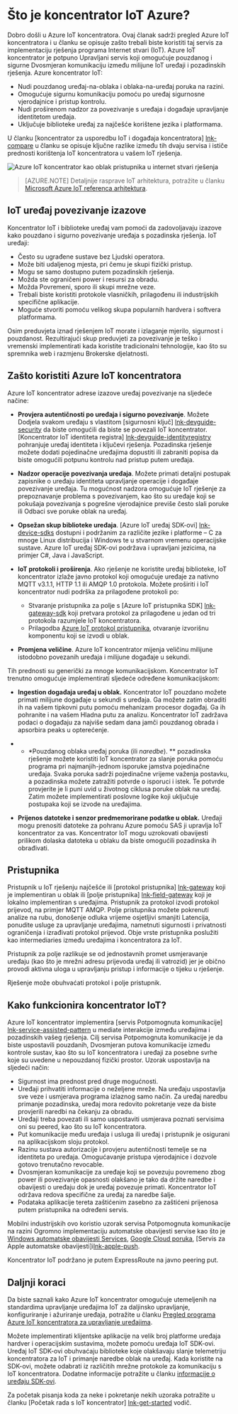 <properties
 pageTitle="Pregled Azure IoT koncentrator | Microsoft Azure"
 description="Pregled servisa Azure IoT koncentrator: što je iot koncentrator, povezivanje s uređaja, a zatim internet stvari komunikacijskom i uzorak servisa Potpomognuta komunikacije"
 services="iot-hub"
 documentationCenter=""
 authors="dominicbetts"
 manager="timlt"
 editor=""/>

<tags
 ms.service="iot-hub"
 ms.devlang="na"
 ms.topic="get-started-article"
 ms.tgt_pltfrm="na"
 ms.workload="na"
 ms.date="08/25/2016"
 ms.author="dobett"/>

# <a name="what-is-azure-iot-hub"></a>Što je koncentrator IoT Azure?

Dobro došli u Azure IoT koncentratora. Ovaj članak sadrži pregled Azure IoT koncentratora i u članku se opisuje zašto trebali biste koristiti taj servis za implementaciju rješenja programa Internet stvari (IoT). Azure IoT koncentrator je potpuno Upravljani servis koji omogućuje pouzdanog i sigurne Dvosmjeran komunikaciju između milijune IoT uređaji i pozadinskih rješenja. Azure koncentrator IoT:

- Nudi pouzdanog uređaj-na-oblaka i oblaka-na-uređaj poruka na razini.
- Omogućuje sigurnu komunikaciju pomoću po uređaj sigurnosne vjerodajnice i pristup kontrolu.
- Nudi proširenom nadzor za povezivanje s uređaja i događaje upravljanje identitetom uređaja.
- Uključuje biblioteke uređaj za najčešće korištene jezika i platformama.

U članku [koncentrator za usporedbu IoT i događaja koncentratora] [ lnk-compare] u članku se opisuje ključne razlike između tih dvaju servisa i ističe prednosti korištenja IoT koncentratora u vašem IoT rješenja.

![Azure IoT koncentrator kao oblak pristupnika u internet stvari rješenja][img-architecture]

> [AZURE.NOTE] Detaljnije rasprave IoT arhitektura, potražite u članku [Microsoft Azure IoT referenca arhitektura][lnk-refarch].

## <a name="iot-device-connectivity-challenges"></a>IoT uređaj povezivanje izazove

Koncentrator IoT i biblioteke uređaj vam pomoći da zadovoljavaju izazove kako pouzdano i sigurno povezivanje uređaja s pozadinska rješenja. IoT uređaji:

- Često su ugrađene sustave bez Ljudski operatora.
- Može biti udaljenog mjesta, pri čemu je skupi fizički pristup.
- Mogu se samo dostupno putem pozadinskih rješenja.
- Možda ste ograničeni power i resursi za obradu.
- Možda Povremeni, sporo ili skupi mrežne veze.
- Trebali biste koristiti protokole vlasničkih, prilagođenu ili industrijskih specifične aplikacije.
- Moguće stvoriti pomoću velikog skupa popularnih hardvera i softvera platformama.

Osim preduvjeta iznad rješenjem IoT morate i izlaganje mjerilo, sigurnost i pouzdanost. Rezultirajući skup preduvjeti za povezivanje je teško i vremenski implementirati kada koristite tradicionalni tehnologije, kao što su spremnika web i razmjenu Brokerske djelatnosti.

## <a name="why-use-azure-iot-hub"></a>Zašto koristiti Azure IoT koncentratora

Azure IoT koncentrator adrese izazove uređaj povezivanje na sljedeće načine:

-   **Provjera autentičnosti po uređaja i sigurno povezivanje**. Možete Dodjela svakom uređaju s vlastitom [sigurnosni ključ] [ lnk-devguide-security] da biste omogućili da biste se povezali IoT koncentrator. [Koncentrator IoT identiteta registra] [ lnk-devguide-identityregistry] pohranjuje uređaj identiteta i ključevi rješenja. Pozadinska rješenje možete dodati pojedinačne uređajima dopustiti ili zabraniti popisa da biste omogućili potpunu kontrolu nad pristup putem uređaja.

-   **Nadzor operacije povezivanja uređaja**. Možete primati detaljni postupak zapisnike o uređaju identiteta upravljanje operacije i događaje povezivanje uređaja. Tu mogućnost nadzora omogućuje IoT rješenje za prepoznavanje problema s povezivanjem, kao što su uređaje koji se pokušaja povezivanja s pogrešne vjerodajnice previše često slali poruke ili Odbaci sve poruke oblak na uređaj.

-   **Opsežan skup biblioteke uređaja**. [Azure IoT uređaj SDK-ovi] [ lnk-device-sdks] dostupni i podržanim za različite jezike i platforme – C za mnoge Linux distribucija i Windows te u stvarnom vremenu operacijske sustave. Azure IoT uređaj SDK-ovi podržava i upravljani jezicima, na primjer C#, Java i JavaScript.

-   **IoT protokoli i proširenja**. Ako rješenje ne koristite uređaj biblioteke, IoT koncentrator izlaže javno protokol koji omogućuje uređaje za nativno MQTT v3.1.1, HTTP 1.1 ili AMQP 1.0 protokola. Možete proširiti i IoT koncentrator nudi podrška za prilagođene protokoli po:

    - Stvaranje pristupnika za polje s [Azure IoT pristupnika SDK] [ lnk-gateway-sdk] koji pretvara protokol za prilagođene u jedan od tri protokola razumjele IoT koncentratora. 
    - Prilagodba [Azure IoT protokol pristupnika][protocol-gateway], otvaranje izvorišnu komponentu koji se izvodi u oblak.

-   **Promjena veličine**. Azure IoT koncentrator mijenja veličinu milijune istodobno povezanih uređaja i milijune događaje u sekundi.

Tih prednosti su generički za mnoge komunikacijskom. Koncentrator IoT trenutno omogućuje implementirati sljedeće određene komunikacijskom:

-   **Ingestion događaja uređaj u oblak.** Koncentrator IoT pouzdano možete primati milijune događaje u sekundi s uređaja. Ga možete zatim obraditi ih na vašem tipkovni putu pomoću mehanizam procesor događaj. Ga ih pohranite i na vašem Hladna putu za analizu. Koncentrator IoT zadržava podaci o događaju za najviše sedam dana jamči pouzdanog obrada i apsorbira peaks u opterećenje.

-   * *Pouzdanog oblaka uređaj poruka (ili *naredbe*). ** pozadinska rješenje možete koristiti IoT koncentrator za slanje poruka pomoću programa pri najmanjih-jednom isporuke jamstva pojedinačne uređaja. Svaka poruka sadrži pojedinačne vrijeme važenja postavku, a pozadinska možete zatražiti potvrde o isporuci i istek. Te potvrde provjerite je li puni uvid u životnog ciklusa poruke oblak na uređaj. Zatim možete implementirati poslovne logike koji uključuje postupaka koji se izvode na uređajima.

-   **Prijenos datoteke i senzor predmemorirane podatke u oblak.** Uređaji mogu prenositi datoteke za pohranu Azure pomoću SAS ji upravlja IoT koncentrator za vas. Koncentrator IoT mogu uzrokovati obavijesti prilikom dolaska datoteka u oblaku da biste omogućili pozadinska ih obrađivati.

## <a name="gateways"></a>Pristupnika

Pristupnik u IoT rješenju najčešće ili [protokol pristupnika] [ lnk-gateway] koji je implementiran u oblak ili [polje pristupnika] [ lnk-field-gateway] koji je lokalno implementiran s uređajima. Pristupnik za protokol izvodi protokol prijevod, na primjer MQTT AMQP. Polje pristupnika možete pokrenuti analize na rubu, donošenje odluka vrijeme osjetljivi smanjiti Latencija, ponudite usluge za upravljanje uređajima, nametnuti sigurnosti i privatnosti ograničenja i izrađivati protokol prijevod. Obje vrste pristupnika poslužiti kao intermediaries između uređajima i koncentratora za IoT.

Pristupnik za polje razlikuje se od jednostavnih promet usmjeravanje uređaju (kao što je mrežni adresu prijevoda uređaj ili vatrozid) jer je obično provodi aktivna uloga u upravljanju pristup i informacije o tijeku u rješenje.

Rješenje može obuhvaćati protokol i polje pristupnik.

## <a name="how-does-iot-hub-work"></a>Kako funkcionira koncentrator IoT?

Azure IoT koncentrator implementira [servis Potpomognuta komunikacije] [ lnk-service-assisted-pattern] u mediate interakcije između uređajima i pozadinskih vašeg rješenja. Cilj servisa Potpomognuta komunikacije je da biste uspostavili pouzdanih, Dvosmjeran putova komunikacije između kontrole sustav, kao što su IoT koncentratora i uređaji za posebne svrhe koje su uvedene u nepouzdanoj fizički prostor. Uzorak uspostavlja na sljedeći način:

- Sigurnost ima prednost pred druge mogućnosti.
- Uređaji prihvatiti informacije o neželjene mreže. Na uređaju uspostavlja sve veze i usmjerava programa izlaznog samo način. Za uređaj naredbu primanje pozadinska, uređaj mora redovito pokretanje veze da biste provjerili naredbi na čekanju za obradu.
- Uređaji treba povezati ili samo uspostaviti usmjerava poznati servisima oni su peered, kao što su IoT koncentratora.
- Put komunikacije među uređaja i usluga ili uređaj i pristupnik je osigurani na aplikacijskom sloju protokol.
- Razinu sustava autorizacije i provjeru autentičnosti temelje se na identiteta po uređaja. Omogućavanje pristupa vjerodajnice i dozvole gotovo trenutačno revocable.
- Dvosmjeran komunikacije za uređaje koji se povezuju povremeno zbog power ili povezivanje opasnosti olakšano je tako da držite naredbe i obavijesti o uređaju dok je uređaj povezuje primati. Koncentrator IoT održava redova specifične za uređaj za naredbe šalje.
- Podataka aplikacije tereta zaštićenim zasebno za zaštićeni prijenosa putem pristupnika na određeni servis.

Mobilni industrijskih ovo koristio uzorak servisa Potpomognuta komunikacije na razini Ogromno implementaciju automatske obavijesti servise kao što je [Windows automatske obavijesti Services][lnk-wns], [Google Cloud poruka][lnk-google-messaging], [Servis za Apple automatske obavijesti]i[lnk-apple-push].

Koncentrator IoT podržano je putem ExpressRoute na javno peering put.

## <a name="next-steps"></a>Daljnji koraci

Da biste saznali kako Azure IoT koncentrator omogućuje utemeljenih na standardima upravljanje uređajima IoT za daljinsko upravljanje, konfiguriranje i ažuriranje uređaja, potražite u članku [Pregled programa Azure IoT koncentratora za upravljanje uređajima][lnk-device-management].

Možete implementirati klijentske aplikacije na velik broj platforme uređaja hardver i operacijskim sustavima, možete pomoću uređaja IoT SDK-ovi. Uređaj IoT SDK-ovi obuhvaćaju biblioteke koje olakšavaju slanje telemetriju koncentratora za IoT i primanje naredbe oblak na uređaj. Kada koristite na SDK-ovi, možete odabrati iz različitih mrežne protokole za komunikaciju s IoT koncentratora. Dodatne informacije potražite u članku [informacije o uređaju SDK-ovi][lnk-device-sdks].

Za početak pisanja koda za neke i pokretanje nekih uzoraka potražite u članku [Početak rada s IoT koncentrator] [ lnk-get-started] vodič.

[img-architecture]: media/iot-hub-what-is-iot-hub/hubarchitecture.png


[lnk-get-started]: iot-hub-csharp-csharp-getstarted.md
[protocol-gateway]: https://github.com/Azure/azure-iot-protocol-gateway/blob/master/README.md
[lnk-service-assisted-pattern]: http://blogs.msdn.com/b/clemensv/archive/2014/02/10/service-assisted-communication-for-connected-devices.aspx "Servis Potpomognuta komunikacije, Clemens Vasters objava na blogu"
[lnk-compare]: iot-hub-compare-event-hubs.md
[lnk-gateway]: iot-hub-protocol-gateway.md
[lnk-field-gateway]: iot-hub-devguide-endpoints.md#field-gateways
[lnk-devguide-identityregistry]: iot-hub-devguide-identity-registry.md
[lnk-devguide-security]: iot-hub-devguide-security.md
[lnk-wns]: https://msdn.microsoft.com/library/windows/apps/mt187203.aspx
[lnk-google-messaging]: https://developers.google.com/cloud-messaging/
[lnk-apple-push]: https://developer.apple.com/library/ios/documentation/NetworkingInternet/Conceptual/RemoteNotificationsPG/Chapters/ApplePushService.html#//apple_ref/doc/uid/TP40008194-CH100-SW9
[lnk-device-sdks]: https://github.com/Azure/azure-iot-sdks
[lnk-refarch]: http://download.microsoft.com/download/A/4/D/A4DAD253-BC21-41D3-B9D9-87D2AE6F0719/Microsoft_Azure_IoT_Reference_Architecture.pdf
[lnk-gateway-sdk]: https://github.com/Azure/azure-iot-gateway-sdk
[lnk-device-management]: iot-hub-device-management-overview.md
